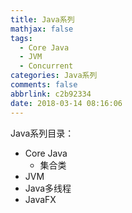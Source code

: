 ```yaml
---
title: Java系列
mathjax: false
tags:
  - Core Java
  - JVM
  - Concurrent
categories: Java系列
comments: false
abbrlink: c2b92334
date: 2018-03-14 08:16:06
---
```

Java系列目录：
- Core Java
    + 集合类
- JVM
- Java多线程
- JavaFX